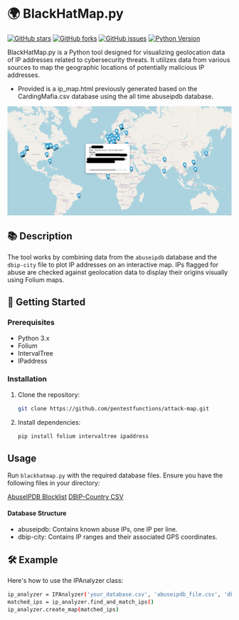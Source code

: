# 🌍 BlackHatMap.py

[![GitHub stars](https://img.shields.io/github/stars/pentestfunctions/attack-map.svg)](https://github.com/pentestfunctions/attack-map/stargazers)
[![GitHub forks](https://img.shields.io/github/forks/pentestfunctions/attack-map.svg)](https://github.com/pentestfunctions/attack-map/network)
[![GitHub issues](https://img.shields.io/github/issues/pentestfunctions/attack-map.svg)](https://github.com/pentestfunctions/attack-map/issues)
[![Python Version](https://img.shields.io/badge/python-3.x-blue.svg)](https://python.org)

BlackHatMap.py is a Python tool designed for visualizing geolocation data of IP addresses related to cybersecurity threats. It utilizes data from various sources to map the geographic locations of potentially malicious IP addresses.

- Provided is a ip_map.html previously generated based on the CardingMafia.csv database using the all time abuseipdb database. 

<p align="center">
  <img src="./static/exa.png" alt="Example image">
</p>

## 📚 Description

The tool works by combining data from the `abuseipdb` database and the `dbip-city` file to plot IP addresses on an interactive map. IPs flagged for abuse are checked against geolocation data to display their origins visually using Folium maps.

## 🚀 Getting Started

### Prerequisites

- Python 3.x
- Folium
- IntervalTree
- IPaddress

### Installation

1. Clone the repository:
   ```sh
   git clone https://github.com/pentestfunctions/attack-map.git
   ```
2. Install dependencies:
   ```sh
   pip install folium intervaltree ipaddress
   ```

## Usage
Run `blackhatmap.py` with the required database files. Ensure you have the following files in your directory:

[AbuseIPDB Blocklist](https://github.com/borestad/blocklist-abuseipdb)
[DBIP-Country CSV](https://cdn.jsdelivr.net/npm/@ip-location-db/dbip-country/dbip-country-ipv4.csv)


#### Database Structure
- abuseipdb: Contains known abuse IPs, one IP per line.
- dbip-city: Contains IP ranges and their associated GPS coordinates.


## 🛠️ Example
Here's how to use the IPAnalyzer class:
   ```sh
   ip_analyzer = IPAnalyzer('your_database.csv', 'abuseipdb_file.csv', 'dbip_city_file.csv')
   matched_ips = ip_analyzer.find_and_match_ips()
   ip_analyzer.create_map(matched_ips)
   ```
